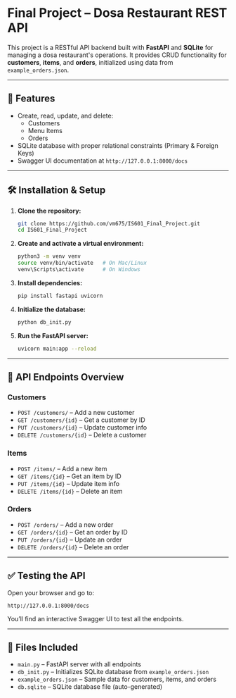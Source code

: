 # **Final Project – Dosa Restaurant REST API**

This project is a RESTful API backend built with **FastAPI** and **SQLite** for managing a dosa restaurant's operations. It provides CRUD functionality for **customers**, **items**, and **orders**, initialized using data from `example_orders.json`.

---

## 📁 Features

- Create, read, update, and delete:
  - Customers
  - Menu Items
  - Orders
- SQLite database with proper relational constraints (Primary & Foreign Keys)
- Swagger UI documentation at `http://127.0.0.1:8000/docs`

---

## 🛠️ Installation & Setup

1. **Clone the repository:**
   ```bash
   git clone https://github.com/vm675/IS601_Final_Project.git
   cd IS601_Final_Project

   ```

2. **Create and activate a virtual environment:**
   ```bash
   python3 -m venv venv
   source venv/bin/activate   # On Mac/Linux
   venv\Scripts\activate      # On Windows
   ```

3. **Install dependencies:**
   ```bash
   pip install fastapi uvicorn
   ```

4. **Initialize the database:**
   ```bash
   python db_init.py
   ```

5. **Run the FastAPI server:**
   ```bash
   uvicorn main:app --reload
   ```

---

## 🚀 API Endpoints Overview

### Customers
- `POST /customers/` – Add a new customer
- `GET /customers/{id}` – Get a customer by ID
- `PUT /customers/{id}` – Update customer info
- `DELETE /customers/{id}` – Delete a customer

### Items
- `POST /items/` – Add a new item
- `GET /items/{id}` – Get an item by ID
- `PUT /items/{id}` – Update item info
- `DELETE /items/{id}` – Delete an item

### Orders
- `POST /orders/` – Add a new order
- `GET /orders/{id}` – Get an order by ID
- `PUT /orders/{id}` – Update an order
- `DELETE /orders/{id}` – Delete an order

---

## ✅ Testing the API

Open your browser and go to:

```
http://127.0.0.1:8000/docs
```

You’ll find an interactive Swagger UI to test all the endpoints.

---

## 📂 Files Included

- `main.py` – FastAPI server with all endpoints
- `db_init.py` – Initializes SQLite database from `example_orders.json`
- `example_orders.json` – Sample data for customers, items, and orders
- `db.sqlite` – SQLite database file (auto-generated)
